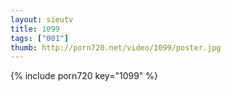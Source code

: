 ```yaml
--- 
layout: sieutv
title: 1099
tags: ["001"]
thumb: http://porn720.net/video/1099/poster.jpg
---
```

{% include porn720 key="1099" %} 

